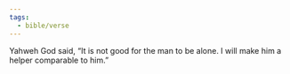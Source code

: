 ```yaml
---
tags:
  - bible/verse
---
```

Yahweh God said, “It is not good for the man to be alone. I will make him a helper comparable to him.”